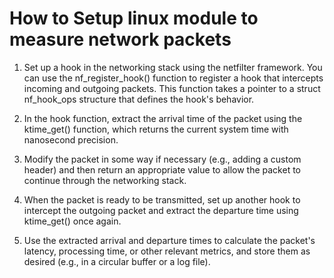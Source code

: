 # How to Setup linux module to measure network packets

1. Set up a hook in the networking stack using the netfilter framework. You can use the nf_register_hook() function to register a hook that intercepts incoming and outgoing packets. This function takes a pointer to a struct nf_hook_ops structure that defines the hook's behavior.

2. In the hook function, extract the arrival time of the packet using the ktime_get() function, which returns the current system time with nanosecond precision.

3. Modify the packet in some way if necessary (e.g., adding a custom header) and then return an appropriate value to allow the packet to continue through the networking stack.

4. When the packet is ready to be transmitted, set up another hook to intercept the outgoing packet and extract the departure time using ktime_get() once again.

5. Use the extracted arrival and departure times to calculate the packet's latency, processing time, or other relevant metrics, and store them as desired (e.g., in a circular buffer or a log file).